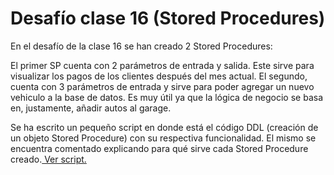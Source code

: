 # Desafío clase 16 (Stored Procedures)

En el desafío de la clase 16 se han creado 2 Stored Procedures:

El primer SP cuenta con 2 parámetros de entrada y salida. Este sirve para visualizar los pagos de los clientes después del mes actual.
El segundo, cuenta con 3 parámetros de entrada y sirve para poder agregar un nuevo vehiculo a la base de datos. Es muy útil ya que la lógica de negocio se basa en, justamente, añadir autos al garage.

Se ha escrito un pequeño script en donde está el código DDL (creación de un objeto Stored Procedure) con su respectiva funcionalidad. El mismo se encuentra comentado explicando para qué sirve cada Stored Procedure creado.<a href="https://github.com/GomezFrannco/coderhouse-sql-course/blob/master/desafio-clase-16/storedProcedures.sql"> Ver script.</a>